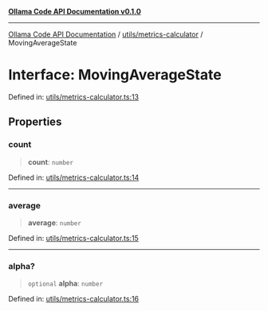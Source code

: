 [**Ollama Code API Documentation v0.1.0**](../../../README.md)

***

[Ollama Code API Documentation](../../../modules.md) / [utils/metrics-calculator](../README.md) / MovingAverageState

# Interface: MovingAverageState

Defined in: [utils/metrics-calculator.ts:13](https://github.com/erichchampion/ollama-code/blob/d3714fddada0e31a207f4ac11b8476937193173b/ollama-code/src/utils/metrics-calculator.ts#L13)

## Properties

### count

> **count**: `number`

Defined in: [utils/metrics-calculator.ts:14](https://github.com/erichchampion/ollama-code/blob/d3714fddada0e31a207f4ac11b8476937193173b/ollama-code/src/utils/metrics-calculator.ts#L14)

***

### average

> **average**: `number`

Defined in: [utils/metrics-calculator.ts:15](https://github.com/erichchampion/ollama-code/blob/d3714fddada0e31a207f4ac11b8476937193173b/ollama-code/src/utils/metrics-calculator.ts#L15)

***

### alpha?

> `optional` **alpha**: `number`

Defined in: [utils/metrics-calculator.ts:16](https://github.com/erichchampion/ollama-code/blob/d3714fddada0e31a207f4ac11b8476937193173b/ollama-code/src/utils/metrics-calculator.ts#L16)
